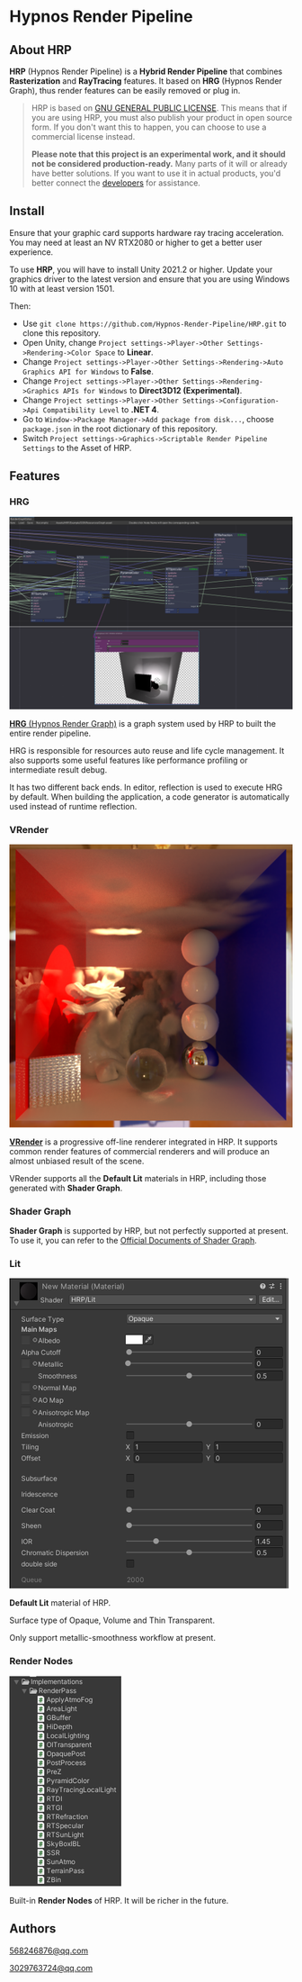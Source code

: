 # Hypnos Render Pipeline

## About HRP

**HRP** (Hypnos Render Pipeline) is a **Hybrid Render Pipeline** that combines **Rasterization** and **RayTracing** features. It based on **HRG** (Hypnos Render Graph), thus render features can be easily removed or plug in.

> HRP is based on [GNU GENERAL PUBLIC LICENSE](./LICENSE). This means that if you are using HRP, you must also publish your product in open source form. If you don't want this to happen, you can choose to use a commercial license instead.
>
> **Please note that this project is an experimental work, and it should not be considered production-ready.** Many parts of it will or already have better solutions. If you want to use it in actual products, you'd better connect the [developers](#Authors) for assistance.

## Install

Ensure that your graphic card supports hardware ray tracing acceleration. You may need at least an NV RTX2080 or higher to get a better user experience.

To use **HRP**, you will have to install Unity 2021.2 or higher. Update your graphics driver to the latest version and ensure that you are using Windows 10 with at least version 1501.

Then:

* Use ```git clone https://github.com/Hypnos-Render-Pipeline/HRP.git``` to clone this repository.
* Open Unity, change ```Project settings->Player->Other Settings->Rendering->Color Space``` to **Linear**.
* Change ```Project settings->Player->Other Settings->Rendering->Auto Graphics API for Windows``` to **False**.
* Change ```Project settings->Player->Other Settings->Rendering->Graphics APIs for Windows``` to **Direct3D12 (Experimental)**.
* Change ```Project settings->Player->Other Settings->Configuration->Api Compatibility Level``` to **.NET 4**.
* Go to ```Window->Package Manager->Add package from disk...```,  choose ```package.json``` in the root dictionary of this repository.
* Switch ```Project settings->Graphics->Scriptable Render Pipeline Settings``` to the Asset of HRP.

## Features

### HRG

![pic0](./Doc/Pics/pic0.PNG)

[**HRG** (Hypnos Render Graph)](./Doc/HRG.md) is a graph system used by HRP to built the entire render pipeline.

HRG is responsible for resources auto reuse and life cycle management. It also supports some useful features like performance profiling or intermediate result debug.

It has two different back ends. In editor, reflection is used to execute HRG by default. When building the application, a code generator is automatically used instead of runtime reflection.

### VRender

![pic4](./Doc/Pics/pic4.PNG)

[**VRender**](./Doc/VRender.md) is a progressive off-line renderer integrated in HRP. It supports common render features of commercial renderers and will produce an almost unbiased result of the scene.

VRender supports all the **Default Lit** materials in HRP, including those generated with **Shader Graph**.

### Shader Graph

**Shader Graph** is supported by HRP, but not perfectly supported at present. To use it, you can refer to the [Official Documents of Shader Graph](https://unity.com/shader-graph).

### Lit

![pic8](./Doc/Pics/pic8.PNG)

**Default Lit** material of HRP.

Surface type of Opaque, Volume and Thin Transparent. 

Only support metallic-smoothness workflow at present.

### Render Nodes

![pic8](./Doc/Pics/pic9.PNG)

Built-in **Render Nodes** of HRP. It will be richer in the future.

## Authors

568246876@qq.com

3029763724@qq.com